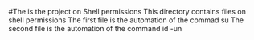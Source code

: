 #The is the project on Shell permissions
This directory contains files on shell permissions
The first file is the automation of the commad su
The second file is the automation of the command id -un

